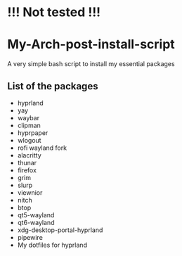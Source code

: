 # !!! Not tested !!!

# My-Arch-post-install-script
A very simple bash script to install my essential packages

## List of the packages
- hyprland
- yay
- waybar
- clipman
- hyprpaper
- wlogout
- rofi wayland fork
- alacritty
- thunar
- firefox
- grim
- slurp
- viewnior
- nitch
- btop
- qt5-wayland
- qt6-wayland
- xdg-desktop-portal-hyprland
- pipewire
- My dotfiles for hyprland
